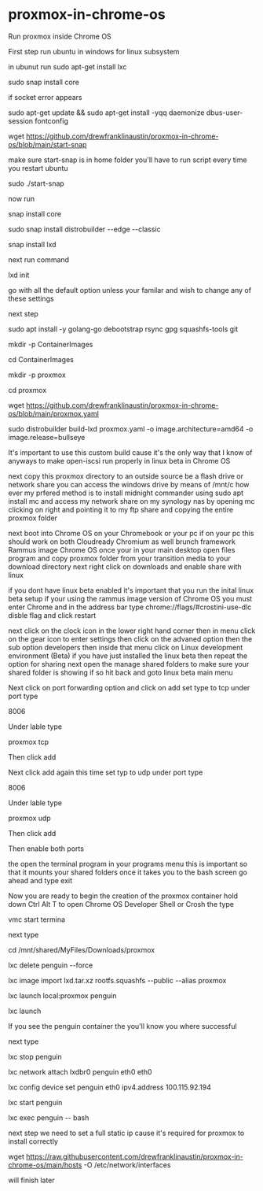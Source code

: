 # proxmox-in-chrome-os
Run proxmox inside Chrome OS

First step run ubuntu in windows for linux subsystem 

in ubunut run sudo apt-get install lxc 

sudo snap install core 

if socket error appears 

sudo apt-get update && sudo apt-get install -yqq daemonize dbus-user-session fontconfig

wget https://github.com/drewfranklinaustin/proxmox-in-chrome-os/blob/main/start-snap

make sure start-snap is in home folder you'll have to run script every time you restart ubuntu

sudo ./start-snap

now run 

snap install core

sudo snap install distrobuilder --edge --classic

snap install lxd

next run command 

lxd init 

go with all the default option unless your familar and wish to change any of these settings

next step

sudo apt install -y golang-go debootstrap rsync gpg squashfs-tools git

mkdir -p ContainerImages

cd ContainerImages

mkdir -p proxmox

cd proxmox

wget https://github.com/drewfranklinaustin/proxmox-in-chrome-os/blob/main/proxmox.yaml

sudo distrobuilder build-lxd proxmox.yaml -o image.architecture=amd64 -o image.release=bullseye

It's important to use this custom build cause it's the only way that I know of anyways to make open-iscsi run properly in linux beta in Chrome OS

next copy this proxmox directory to an outside source be a flash drive or network share you can access the windows drive by means of /mnt/c how ever my prfered method is to install midnight commander using sudo apt install mc and access my network share on my synology nas by opening mc clicking on right and pointing it to my ftp share and copying the entire proxmox folder

next boot into Chrome OS on your Chromebook or your pc if on your pc this should work on both Cloudready Chromium as well brunch framework Rammus image Chrome OS once your in your main desktop open files program and copy proxmox folder from your transition media to your download directory next right click on downloads and enable share with linux

if you dont have linux beta enabled it's important that you run the inital linux beta setup if your using the rammus image version of Chrome OS you must enter Chrome and in the address bar type chrome://flags/#crostini-use-dlc disble flag and click restart

next click on the clock icon in the lower right hand corner then in menu click on the gear icon to enter settings then click on the advaned option then the sub option developers then inside that menu click on Linux development environment (Beta) if you have just installed the linux beta then repeat the option for sharing next open the manage shared folders to make sure your shared folder is showing if so hit back and goto linux beta main menu

Next click on port forwarding option and click on add set type to tcp under port type

8006

Under lable type

proxmox tcp

Then click add

Next click add again this time set typ to udp under port type

8006

Under lable type 

proxmox udp

Then click add

Then enable both ports

the open the terminal program in your programs menu this is important so that it mounts your shared folders once it takes you to the bash screen go ahead and type exit

Now you are ready to begin the creation of the proxmox container hold down Ctrl Alt T to open Chrome OS Developer Shell or Crosh the type

vmc start termina

next type

cd /mnt/shared/MyFiles/Downloads/proxmox

lxc delete penguin --force

lxc image import lxd.tar.xz rootfs.squashfs --public --alias proxmox

lxc launch local:proxmox penguin

lxc launch 

If you see the penguin container the you'll know you where successful 

next type 

lxc stop penguin

lxc network attach lxdbr0 penguin eth0 eth0

lxc config device set penguin eth0 ipv4.address 100.115.92.194

lxc start penguin

lxc exec penguin -- bash

next step we need to set a full static ip cause it's required for proxmox to install correctly 

wget https://raw.githubusercontent.com/drewfranklinaustin/proxmox-in-chrome-os/main/hosts -O /etc/network/interfaces



will finish later
